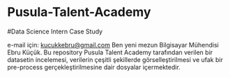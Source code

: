# Pusula-Talent-Academy
#Data Science Intern Case Study

e-mail için: kucukkebru@gmail.com
Ben yeni mezun Bilgisayar Mühendisi Ebru Küçük. 
Bu repository Pusula Talent Academy tarafından verilen bir datasetin incelemesi, verilerin çeşitli şekillerde görselleştirilmesi ve ufak bir pre-process gerçekleştirilmesine dair dosyalar içermektedir.

